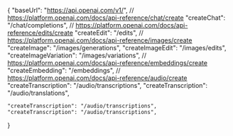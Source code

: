 {
    "baseUrl": "https://api.openai.com/v1/",
    // https://platform.openai.com/docs/api-reference/chat/create
    "createChat": "/chat/completions",
    // https://platform.openai.com/docs/api-reference/edits/create
    "createEdit": "/edits",
    // https://platform.openai.com/docs/api-reference/images/create
    "createImage": "/images/generations",
    "createImageEdit": "/images/edits",
    "createImageVariation": "/images/variations",
    // https://platform.openai.com/docs/api-reference/embeddings/create
    "createEmbedding": "/embeddings",
    // https://platform.openai.com/docs/api-reference/audio/create
    "createTranscription": "/audio/transcriptions",
    "createTranscription": "/audio/translations",
    
    "createTranscription": "/audio/transcriptions",
    "createTranscription": "/audio/transcriptions",
}